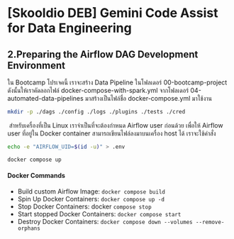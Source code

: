 # [Skooldio DEB] Gemini Code Assist for Data Engineering


## 2.Preparing the Airflow DAG Development Environment
ใน Bootcamp โปรเจคนี้ เราจะสร้าง Data Pipeline ในโฟลเดอร์ 00-bootcamp-project ดังนั้นให้เราคัดลอกไฟล์ docker-compose-with-spark.yml จากโฟลเดอร์ 04-automated-data-pipelines มาสร้างเป็นไฟล์ชื่อ docker-compose.yml มาใช้งาน


```sh
mkdir -p ./dags ./config ./logs ./plugins ./tests ./cred
```
​
สำหรับเครื่องที่เป็น Linux เราจำเป็นที่จะต้องกำหนด Airflow user ก่อนด้วย เพื่อให้ Airflow user ที่อยู่ใน Docker container สามารถเขียนไฟล์ลงมาบนเครื่อง host ได้ เราจะใช้คำสั่ง

```sh
echo -e "AIRFLOW_UID=$(id -u)" > .env
```

```sh
docker compose up
```

#### Docker Commands
- Build custom Airflow Image: `docker compose build`
- Spin Up Docker Containers: `docker compose up -d`
- Stop Docker Containers: docker `compose stop`
- Start stopped Docker Containers: `docker compose start`
- Destroy Docker Containers: `docker compose down --volumes --remove-orphans`